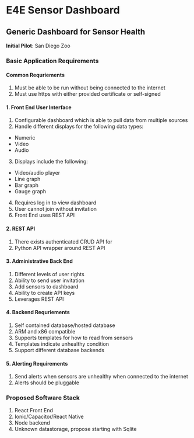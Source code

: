 # E4E Sensor Dashboard
## Generic Dashboard for Sensor Health

**Initial Pilot**: San Diego Zoo

### Basic Application Requirements
#### Common Requriements
1. Must be able to be run without being connected to the internet
2. Must use https with either provided certificate or self-signed

#### 1. Front End User Interface
1. Configurable dashboard which is able to pull data from multiple sources
2. Handle different displays for the following data types:
* Numeric
* Video
* Audio
3. Displays include the following:
* Video/audio player
* Line graph
* Bar graph
* Gauge graph
4. Requires log in to view dashboard
5. User cannot join without invitation
6. Front End uses REST API

#### 2. REST API
1. There exists authenticated CRUD API for 
2. Python API wrapper around REST API

#### 3. Administrative Back End
1. Different levels of user rights
2. Ability to send user invitation
3. Add sensors to dashboard
4. Ability to create API keys
5. Leverages REST API

#### 4. Backend Requriements
1. Self contained database/hosted database
2. ARM and x86 compatible
3. Supports templates for how to read from sensors
4. Templates indicate unhealthy condition
5. Support different database backends

#### 5. Alerting Requirements
1. Send alerts when sensors are unhealthy when connected to the internet
2. Alerts should be pluggable

### Proposed Software Stack
1. React Front End
2. Ionic/Capacitor/React Native
3. Node backend
4. Unknown datastorage, propose starting with Sqlite
